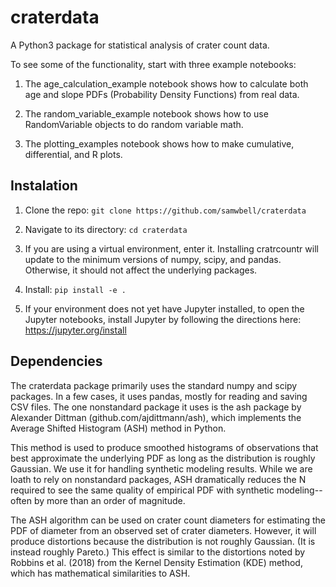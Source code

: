# craterdata
A Python3 package for statistical analysis of crater count data.

To see some of the functionality, start with three example notebooks:

1) The age_calculation_example notebook shows how to calculate both age and slope PDFs (Probability Density Functions) from real data.

2) The random_variable_example notebook shows how to use RandomVariable objects to do random variable math.

3) The plotting_examples notebook shows how to make cumulative, differential, and R plots.

## Instalation
1) Clone the repo:
`git clone https://github.com/samwbell/craterdata`

2) Navigate to its directory:
`cd craterdata`

3) If you are using a virtual environment, enter it.  Installing cratrcountr will update to the minimum versions of numpy, scipy, and pandas.  Otherwise, it should not affect the underlying packages.

4) Install:
`pip install -e .`

5) If your environment does not yet have Jupyter installed, to open the Jupyter notebooks, install Jupyter by following the directions here: https://jupyter.org/install

## Dependencies
The craterdata package primarily uses the standard numpy and scipy packages.  In a few cases, it uses pandas, mostly for reading and saving CSV files.  The one nonstandard package it uses is the ash package by Alexander Dittman (github.com/ajdittmann/ash), which implements the Average Shifted Histogram (ASH) method in Python.  

This method is used to produce smoothed histograms of observations that best approximate the underlying PDF as long as the distribution is roughly Gaussian.  We use it for handling synthetic modeling results.  While we are loath to rely on nonstandard packages, ASH dramatically reduces the N required to see the same quality of empirical PDF with synthetic modeling--often by more than an order of magnitude.

The ASH algorithm can be used on crater count diameters for estimating the PDF of diameter from an observed set of crater diameters.  However, it will produce distortions because the distribution is not roughly Gaussian.  (It is instead roughly Pareto.)  This effect is similar to the distortions noted by Robbins et al. (2018) from the Kernel Density Estimation (KDE) method, which has mathematical similarities to ASH.

